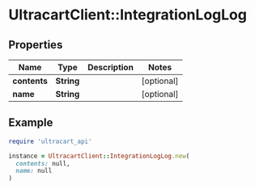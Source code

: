 # UltracartClient::IntegrationLogLog

## Properties

| Name | Type | Description | Notes |
| ---- | ---- | ----------- | ----- |
| **contents** | **String** |  | [optional] |
| **name** | **String** |  | [optional] |

## Example

```ruby
require 'ultracart_api'

instance = UltracartClient::IntegrationLogLog.new(
  contents: null,
  name: null
)
```

